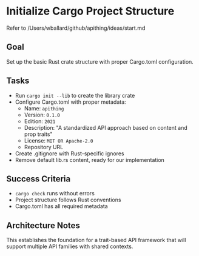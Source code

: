 # Initialize Cargo Project Structure

Refer to /Users/wballard/github/apithing/ideas/start.md

## Goal
Set up the basic Rust crate structure with proper Cargo.toml configuration.

## Tasks
- Run `cargo init --lib` to create the library crate
- Configure Cargo.toml with proper metadata:
  - Name: `apithing` 
  - Version: `0.1.0`
  - Edition: `2021`
  - Description: "A standardized API approach based on content and prop traits"
  - License: `MIT OR Apache-2.0`
  - Repository URL
- Create .gitignore with Rust-specific ignores
- Remove default lib.rs content, ready for our implementation

## Success Criteria
- `cargo check` runs without errors
- Project structure follows Rust conventions
- Cargo.toml has all required metadata

## Architecture Notes
This establishes the foundation for a trait-based API framework that will support multiple API families with shared contexts.